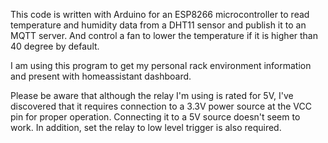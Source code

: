 This code is written with Arduino for an ESP8266 microcontroller to read temperature and humidity data from a DHT11 sensor and publish it to an MQTT server. And control a fan to lower the temperature if it is higher than 40 degree by default.

 I am using this program to get my personal rack environment information and present with homeassistant dashboard.

 Please be aware that although the relay I'm using is rated for 5V, I've discovered that it requires connection to a 3.3V power source at the VCC pin for proper operation. Connecting it to a 5V source doesn't seem to work. In addition, set the relay to low level trigger is also required. 